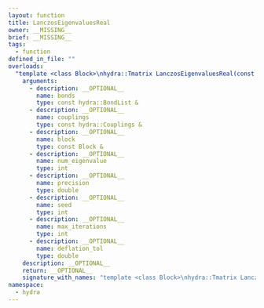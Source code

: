 ```yaml
---
layout: function
title: LanczosEigenvaluesReal
owner: __MISSING__
brief: __MISSING__
tags:
  - function
defined_in_file: ""
overloads:
  "template <class Block>\nhydra::Tmatrix LanczosEigenvaluesReal(const hydra::BondList &, const hydra::Couplings &, const Block &, int, double, int, int, double)":
    arguments:
      - description: __OPTIONAL__
        name: bonds
        type: const hydra::BondList &
      - description: __OPTIONAL__
        name: couplings
        type: const hydra::Couplings &
      - description: __OPTIONAL__
        name: block
        type: const Block &
      - description: __OPTIONAL__
        name: num_eigenvalue
        type: int
      - description: __OPTIONAL__
        name: precision
        type: double
      - description: __OPTIONAL__
        name: seed
        type: int
      - description: __OPTIONAL__
        name: max_iterations
        type: int
      - description: __OPTIONAL__
        name: deflation_tol
        type: double
    description: __OPTIONAL__
    return: __OPTIONAL__
    signature_with_names: "template <class Block>\nhydra::Tmatrix LanczosEigenvaluesReal(const hydra::BondList & bonds, const hydra::Couplings & couplings, const Block & block, int num_eigenvalue, double precision, int seed, int max_iterations, double deflation_tol)"
namespace:
  - hydra
---
```


